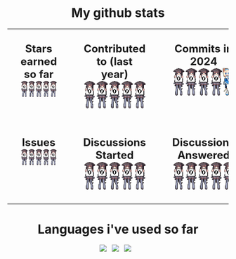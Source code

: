 <html><head></head><body><h1 align="center">My github stats</h1>
<table style="width: 100%; border-collapse: collapse;" align="center">
<tbody><tr><td style="text-align: center; padding: 30px; width: 33%; vertical-align: top;">
<span style="font-size: 24px; font-weight: bold;">Stars earned so far</span>
<br><div style="display: flex; justify-content: center;">
<a href="#"><img src="/images/0.gif" width="45" image'="" style="margin-right: 8px;"></a>
<a href="#"><img src="/images/0.gif" width="45" image'="" style="margin-right: 8px;"></a>
<a href="#"><img src="/images/0.gif" width="45" image'="" style="margin-right: 8px;"></a>
<a href="#"><img src="/images/0.gif" width="45" image'="" style="margin-right: 8px;"></a>
<a href="#"><img src="/images/0.gif" width="45" image'="" style="margin-right: 8px;"></a>
</div>
</td>
<td style="text-align: center; padding: 30px; width: 33%; vertical-align: top;">
<span style="font-size: 24px; font-weight: bold;">Contributed to (last year)</span>
<br><div style="display: flex; justify-content: center;">
<a href="#"><img src="/images/0.gif" width="45" image'="" style="margin-right: 8px;"></a>
<a href="#"><img src="/images/0.gif" width="45" image'="" style="margin-right: 8px;"></a>
<a href="#"><img src="/images/0.gif" width="45" image'="" style="margin-right: 8px;"></a>
<a href="#"><img src="/images/0.gif" width="45" image'="" style="margin-right: 8px;"></a>
<a href="#"><img src="/images/0.gif" width="45" image'="" style="margin-right: 8px;"></a>
</div>
</td>
<td style="text-align: center; padding: 30px; width: 33%; vertical-align: top;">
<span style="font-size: 24px; font-weight: bold;">Commits in 2024</span>
<br><div style="display: flex; justify-content: center;">
<a href="#"><img src="/images/0.gif" width="45" image'="" style="margin-right: 8px;"></a>
<a href="#"><img src="/images/0.gif" width="45" image'="" style="margin-right: 8px;"></a>
<a href="#"><img src="/images/0.gif" width="45" image'="" style="margin-right: 8px;"></a>
<a href="#"><img src="/images/0.gif" width="45" image'="" style="margin-right: 8px;"></a>
<a href="#"><img src="/images/6.gif" width="45" image'="" style="margin-right: 8px;"></a>
</div>
</td>
</tr>
<tr><td style="text-align: center; padding: 30px; width: 33%; vertical-align: top;">
<span style="font-size: 24px; font-weight: bold;">Issues</span>
<br><div style="display: flex; justify-content: center;">
<a href="#"><img src="/images/0.gif" width="45" image'="" style="margin-right: 8px;"></a>
<a href="#"><img src="/images/0.gif" width="45" image'="" style="margin-right: 8px;"></a>
<a href="#"><img src="/images/0.gif" width="45" image'="" style="margin-right: 8px;"></a>
<a href="#"><img src="/images/0.gif" width="45" image'="" style="margin-right: 8px;"></a>
<a href="#"><img src="/images/0.gif" width="45" image'="" style="margin-right: 8px;"></a>
</div>
</td>
<td style="text-align: center; padding: 30px; width: 33%; vertical-align: top;">
<span style="font-size: 24px; font-weight: bold;">Discussions Started</span>
<br><div style="display: flex; justify-content: center;">
<a href="#"><img src="/images/0.gif" width="45" image'="" style="margin-right: 8px;"></a>
<a href="#"><img src="/images/0.gif" width="45" image'="" style="margin-right: 8px;"></a>
<a href="#"><img src="/images/0.gif" width="45" image'="" style="margin-right: 8px;"></a>
<a href="#"><img src="/images/0.gif" width="45" image'="" style="margin-right: 8px;"></a>
<a href="#"><img src="/images/0.gif" width="45" image'="" style="margin-right: 8px;"></a>
</div>
</td>
<td style="text-align: center; padding: 30px; width: 33%; vertical-align: top;">
<span style="font-size: 24px; font-weight: bold;">Discussions Answered</span>
<br><div style="display: flex; justify-content: center;">
<a href="#"><img src="/images/0.gif" width="45" image'="" style="margin-right: 8px;"></a>
<a href="#"><img src="/images/0.gif" width="45" image'="" style="margin-right: 8px;"></a>
<a href="#"><img src="/images/0.gif" width="45" image'="" style="margin-right: 8px;"></a>
<a href="#"><img src="/images/0.gif" width="45" image'="" style="margin-right: 8px;"></a>
<a href="#"><img src="/images/0.gif" width="45" image'="" style="margin-right: 8px;"></a>
</div>
</td>
</tr>
<tr></tr></tbody></table>
<h1 align="center">Languages i've used so far</h1><p align="center"><a href="https://dart.dev"><img src="https://skillicons.dev/icons?i=dart"></a>&nbsp;&nbsp;&nbsp;<a href="https://flutter.dev"><img src="https://skillicons.dev/icons?i=flutter"></a>&nbsp;&nbsp;&nbsp;<a href="https://www.python.org/"><img src="https://skillicons.dev/icons?i=python"></a>&nbsp;&nbsp;&nbsp;</p></body></html>